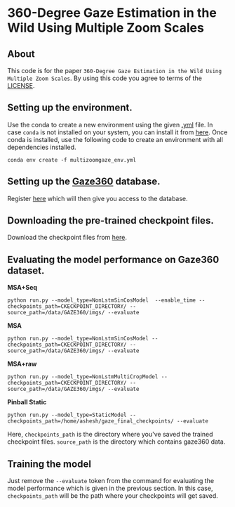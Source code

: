 # 360-Degree Gaze Estimation in the Wild Using Multiple Zoom Scales

## About
This code is for the paper `360-Degree Gaze Estimation in the Wild Using Multiple Zoom Scales`. By using this code you agree to terms of the [LICENSE](LICENSE).

## Setting up the environment. 
Use the conda to create a new environment using the given [.yml](https://github.com/ashesh-0/MultiZoomGaze/blob/main/multizoomgaze_env.yml) file.  In case `conda` is not installed on your system, you can install it from [here](https://docs.conda.io/en/latest/miniconda.html). Once conda is installed, use the following code to create an environment with all dependencies installed. 

```
conda env create -f multizoomgaze_env.yml
```

## Setting up the [Gaze360](http://gaze360.csail.mit.edu/iccv2019_gaze360.pdf) database.
Register [here](http://gaze360.csail.mit.edu/download.php) which will then give you access to the database.


## Downloading the pre-trained checkpoint files.
Download the checkpoint files from [here](https://drive.google.com/drive/folders/1ORsJMSiL0b7yEXCPENidhfTdNhUfJtNw).


## Evaluating the model performance on Gaze360 dataset.

**MSA+Seq**
```
python run.py --model_type=NonLstmSinCosModel  --enable_time --checkpoints_path=CKECKPOINT_DIRECTORY/ --source_path=/data/GAZE360/imgs/ --evaluate
```

**MSA**
```
python run.py --model_type=NonLstmSinCosModel --checkpoints_path=CKECKPOINT_DIRECTORY/ --source_path=/data/GAZE360/imgs/ --evaluate
```

**MSA+raw**
```
python run.py --model_type=NonLstmMultiCropModel --checkpoints_path=CKECKPOINT_DIRECTORY/ --source_path=/data/GAZE360/imgs/ --evaluate
```

**Pinball Static**
```
python run.py --model_type=StaticModel --checkpoints_path=/home/ashesh/gaze_final_checkpoints/ --evaluate
```

Here, `checkpoints_path` is the directory where you've saved the trained checkpoint files. `source_path` is the directory which contains gaze360 data.

## Training the model
Just remove the `--evaluate` token from the command for evaluating the model performance which is given in the previous section. In this case, `checkpoints_path` will be the path where your checkpoints will get saved. 